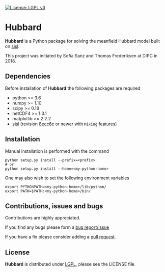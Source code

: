 [![License: LGPL v3](https://img.shields.io/badge/License-LGPL%20v3-blue.svg)](https://www.gnu.org/licenses/lgpl-3.0)

# Hubbard #

__Hubbard__ is a Python package for solving the meanfield Hubbard model built on [sisl].

This project was initiated by Sofia Sanz and Thomas Frederiksen at DIPC in 2018.


## Dependencies ##
Before installation of __Hubbard__ the following packages are required
   - python >= 3.6
   - numpy >= 1.10
   - scipy >= 0.18
   - netCDF4 >= 1.3.1
   - matplotlib >= 2.2.2
   - [sisl][sisl] (revision [8ecc6c][8ecc6c] or newer with `Mixing` features)

## Installation ##
Manual installation is performed with the command

    python setup.py install --prefix=<prefix>
    # or
    python setup.py install --home=<my-python-home>

One may also wish to set the following environment variables

    export PYTHONPATH=<my-python-home>/lib/python/
    export PATH=$PATH:<my-python-home>/bin/

## Contributions, issues and bugs ##
Contributions are highly appreciated.

If you find any bugs please form a [bug report/issue][issues]

If you have a fix please consider adding a [pull request][pulls].

## License ##
__Hubbard__ is distributed under [LGPL][lgpl], please see the LICENSE file.


<!---
Links to external and internal sites.
-->
[issues]: https://github.com/dipc-cc/hubbard/issues
[pulls]: https://github.com/dipc-cc/hubbard/pulls
[lgpl]: http://www.gnu.org/licenses/lgpl.html
[sisl]: https://github.com/zerothi/sisl
[8ecc6c]: https://github.com/zerothi/sisl/commit/8ecc6c5566c7574d8476609680f956923b5bf29d
